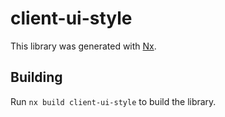 # client-ui-style

This library was generated with [Nx](https://nx.dev).

## Building

Run `nx build client-ui-style` to build the library.
